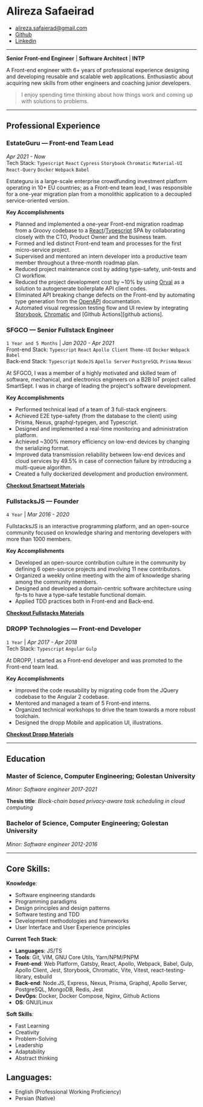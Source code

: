 <!-- omit in toc -->
# Alireza Safaeirad
* alireza.safaierad@gmail.com
* [Github][github-profile]
* [Linkedin][linkedin-profile]

---

**Senior Front-end Engineer** | **Software Architect** | **INTP**

A Front-end engineer with 6+ years of professional experience designing and developing reusable and scalable web applications. Enthusiastic about acquiring new skills from other engineers and coaching junior developers.

> I enjoy spending time thinking about how things work and coming up with solutions to problems.

---

## Professional Experience

### EstateGuru — Front-end Team Lead
_Apr 2021 - Now_\
Tech Stack: `Typescript` `React` `Cypress` `Storybook` `Chromatic` `Material-UI` `React-Query` `Docker` `Webpack` `Babel`

Estateguru is a large-scale enterprise crowdfunding investment platform operating in 10+ EU countries; as a Front-end team lead, I was responsible for a one-year migration plan from a monolithic application to a decoupled service-oriented version.

**Key Accomplishments**

* Planned and implemented a one-year Front-end migration roadmap from a Groovy codebase to a [React][react]/[Typescript][typescript] SPA by collaborating closely with the CTO, Product Owner and the business team.
* Formed and led distinct Front-end team and processes for the first micro-service project.
* Supervised and mentored an intern developer into a productive team member throughout a three-month roadmap plan.
* Reduced project maintenance cost by adding type-safety, unit-tests and CI workflow.
* Reduced the project development cost by ~10% by using [Orval][orval] as a solution to autogenerate boilerplate API client codes.
* Eliminated API breaking change defects on the Front-end by automating type generation from the [OpenAPI][openapi] documentation.
* Automated visual regression testing flow and UI review by integrating [Storybook][storybook], [Chromatic][chromatic] and [Github Actions][github actions].

### SFGCO — Senior Fullstack Engineer
`1 Year and 5 Months` | _Jan 2020 - Apr 2021_\
Front-end Stack: `Typescript` `React` `Apollo Client` `Theme-UI` `Docker` `Webpack` `Babel` \
Back-end Stack: `Typescript` `NodeJS` `Apollo Server` `PostgreSQL` `Prisma` `Nexus`

At SFGCO, I was a member of a highly motivated and skilled team of software, mechanical, and electronics engineers on a B2B IoT project called SmartSept. I was in charge of leading the project's software development.

**Key Accomplishments**

* Performed technical lead of a team of 3 full-stack engineers.
* Achieved E2E type-safety (from the database to the client) using Prisma, Nexus, graphql-typegen, and Typescript.
* Designed and implemented a real-time monitoring and administration platform.
* Achieved ~300% memory efficiency on low-end devices by changing the serializing format.
* Improved data transmission reliability between low-end devices and cloud services by 49.5% in case of connection failure by introducing a multi-queue algorithm.
* Created a fully dockerized development and production environment.

**[Checkout Smartsept Materials](./projects/smartsept.md)**

### FullstacksJS — Founder
`4 Year` | _Mar 2016 - 2020_

FullstacksJS is an interactive programming platform, and an open-source community focused on knowledge sharing and mentoring developers with more than 1000 members.

**Key Accomplishments**

* Developed an open-source contribution culture in the community by defining 6 open-source projects and involving 11 new contributors.
* Organized a weekly online meeting with the aim of knowledge sharing among the community members.
* Designed and developed a domain-centric software architecture using fp-ts to have a type-safe testable functional domain.
* Applied TDD practices both in Front-end and Back-end.

**[Checkout Fullstacks Materials](./projects/fullstacks-app.md)**

### DROPP Technologies — Front-end Developer
`1 Year` | _Apr 2017 - Apr 2018_ \
Tech Stack: `Typescript` `Angular` `Gulp`

At DROPP, I started as a Front-end developer and was promoted to the Front-end team lead.

**Key Accomplishments**

* Improved the code reusability by migrating code from the JQuery codebase to the Angular 2 codebase.
* Mentored and managed a team of 5 Front-end interns.
* Organized technical workshops to drive the team towards a more robust toolchain.
* Designed the dropp Mobile and application UI, illustrations.

**[Checkout Dropp Materials](./projects/dropp.md)**

---

## Education

### Master of Science, Computer Engineering; Golestan University
*Minor: Software engineer 2017-2021*

**Thesis title**: *Block-chain based privacy-aware task scheduling in cloud computing*

### Bachelor of Science, Computer Engineering; Golestan University
*Minor: Software engineer 2012-2016*

---

## Core Skills:

**Knowledge**:
* Software engineering standards
* Programming paradigms
* Design principles and design patterns
* Software testing and TDD
* Development methodologies and frameworks
* User Interface and User Experience principles

**Current Tech Stack**:
* **Languages**: JS/TS
* **Tools**: Git, VIM, GNU Core Utils, Yarn/NPM/PNPM
* **Front-end**: Web Platform, Gatsby, React, Apollo, Webpack, Babel, Gulp, Apollo Client, Jest, Storybook, Chromatic, Vite, Vitest, react-testing-library, esbuild
* **Back-end**: Node.JS, Express, Nexus, Prisma, Graphql, Apollo Server, PostgreSQL, MongoDB, Redis, Jest
* **DevOps**: Docker, Docker Compose, Nginx, Github Actions
* **OS**: GNU/Linux

**Soft Skills**:
* Fast Learning
* Creativity
* Problem-Solving
* Leadership
* Adaptability
* Abstract thinking

## Languages:
* English (Professional Working Proficiency)
* Persian (Native)

[github-profile]: [https://github.com/ASafaeirad]
[linkedin-profile]: [https://www.linkedin.com/in/ASafaeirad]
[typescript]: [https://typescriptlang.org]
[react]: [https://reactjs.org]
[orval]: [https://orval.dev/]
[openapi]: [https://reactjs.org]
[storybook]: [https://storybook.js.org/]
[chromatic]: [https://www.chromatic.com/]
